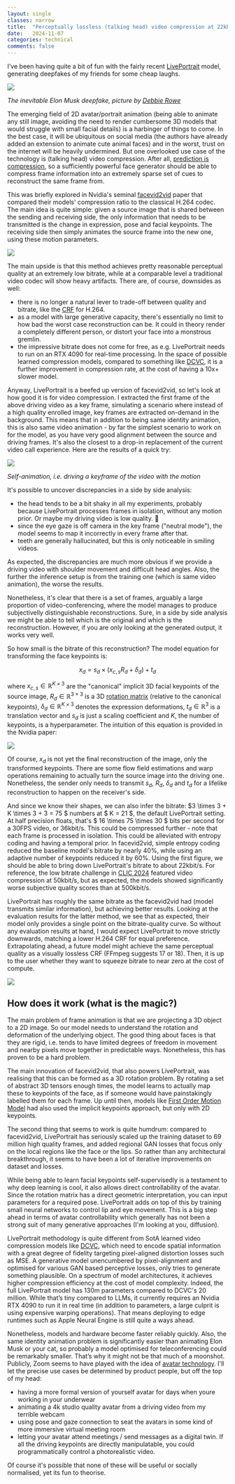 ```yaml
---
layout: single
classes: narrow
title:  "Perceptually lossless (talking head) video compression at 22kbit/s"
date:   2024-11-07
categories: technical
comments: false
---
```


I’ve been having quite a bit of fun with the fairly recent [LivePortrait](https://github.com/KwaiVGI/LivePortrait) model, generating deepfakes of my friends for some cheap laughs.

![](/assets/images/compression/elon.gif)

_The inevitable Elon Musk deepfake, picture by [Debbie Rowe](https://www.debbierowe.com/corporate)_

The emerging field of 2D avatar/portrait animation (being able to animate any still image, avoiding the need to render cumbersome 3D models that would struggle with small facial details) is a harbinger of things to come. In the best case, it will be ubiquitous on social media (the authors have already added an extension to animate cute animal faces) and in the worst, trust on the internet will be heavily undermined. But one overlooked use case of the technology is (talking head) video compression. After all, [prediction is compression](http://prize.hutter1.net/hfaq.htm#compai), so a sufficiently powerful face generator should be able to compress frame information into an extremely sparse set of cues to reconstruct the same frame from.

This was briefly explored in Nvidia's seminal [facevid2vid](https://nvlabs.github.io/face-vid2vid/) paper that compared their models' compression ratio to the classical H.264 codec. The main idea is quite simple: given a source image that is shared between the sending and receiving side, the only information that needs to be transmitted is the change in expression, pose and facial keypoints. The receiving side then simply animates the source frame into the new one, using these motion parameters. 

![](/assets/images/compression/facevid2vid.png)

The main upside is that this method achieves pretty reasonable perceptual quality at an extremely low bitrate, while at a comparable level a traditional video codec will show heavy artifacts. There are, of course, downsides as well:

* there is no longer a natural lever to trade-off between quality and bitrate, like the [CRF](https://trac.ffmpeg.org/wiki/Encode/H.264) for H.264.
* as a model with large generative capacity, there's essentially no limit to how bad the worst case reconstruction can be. It could in theory render a completely different person, or distort your face into a monstrous gremlin. 
* the impressive bitrate does not come for free, as e.g. LivePortrait needs to run on an RTX 4090 for real-time processing. In the space of possible learned compression models, compared to something like [DCVC](https://github.com/microsoft/DCVC), it is a further improvement in compression rate, at the cost of having a 10x+ slower model. 

Anyway, LivePortrait is a beefed up version of facevid2vid, so let's look at how good it is for video compression. I extracted the first frame of the above driving video as a key frame, simulating a scenario where instead of a high quality enrolled image, key frames are extracted on-demand in the background. This means that in addition to being same identity animation, this is also same video animation - by far the simplest scenario to work on for the model, as you have very good alignment between the source and driving frames. It's also the closest to a drop-in replacement of the current video call experience. Here are the results of a quick try: 

![](/assets/images/compression/self.gif)

_Self-animation, i.e. driving a keyframe of the video with the motion_

It's possible to uncover discrepancies in a side by side analysis:

* the head tends to be a bit shaky in all my experiments, probably because LivePortrait processes frames in isolation, without any motion prior. Or maybe my driving video is low quality. 🤷
* since the eye gaze is off camera in the key frame ("neutral mode"), the model seems to map it incorrectly in every frame after that.
* teeth are generally hallucinated, but this is only noticeable in smiling videos.

As expected, the discrepancies are much more obvious if we provide a driving video with shoulder movement and difficult head angles. Also, the further the inference setup is from the training one (which is same video animation), the worse the results.

Nonetheless, it's clear that there is a set of frames, arguably a large proportion of video-conferencing, where the model manages to produce subjectivelly distinguishable reconstructions. Sure, in a side by side analysis we might be able to tell which is the original and which is the reconstruction. However, if you are only looking at the generated output, it works very well.


So how small is the bitrate of this reconstruction? The model equation for transforming the face keypoints is:

$$x_d = s_d \times (x_{c, s} R_d + \delta_d) + t_d$$

where $x_{c, s} \in \mathbb{R}^{K \times 3}$ are the "canonical" implicit 3D facial keypoints of the source image, $R_d \in \mathbb{R}^{3 \times 3}$ is a 3D [rotation matrix](https://en.wikipedia.org/wiki/Rotation_matrix#In_three_dimensions) (relative to the canonical keypoints), $\delta_d \in \mathbb{R}^{K \times 3}$ denotes the expression deformations, $t_d \in \mathbb{R}^3$ is a translation vector and $s_d$ is just a scaling coefficient and $K$, the number of keypoints, is a hyperparameter. The intuition of this equation is provided in the Nvidia paper:

![](/assets/images/compression/rotation.png)

Of course, $x_d$ is not yet the final reconstruction of the image, only the transformed keypoints. There are some flow field estimations and warp operations remaining to actually turn the source image into the driving one. Nonetheless, the sender only needs to transmit $s_d$, $R_d$, $\delta_d$ and $t_d$ for a lifelike reconstruction to happen on the receiver's side. 

And since we know their shapes, we can also infer the bitrate: $3 \times 3 +  K \times 3 + 3 = 75 $ numbers at $ K = 21 $, the default LivePortrait setting. At half precision floats, that's $ 16 \times 75 \times 30 $ bits per second for a 30FPS video, or 36kbit/s. This could be compressed further - note that each frame is processed in isolation. This could be alleviated with entropy coding and having a temporal prior. In facevid2vid, simple entropy coding reduced the baseline model's bitrate by nearly 40%, while using an adaptive number of keypoints reduced it by 60%. Using the first figure, we should be able to bring down LivePortrait's bitrate to about 22kbit/s. For reference, the low bitrate challenge in [CLIC 2024](https://www.compression.cc/leaderboard/video_0_05/test/) featured video compression at 50kbit/s, but as expected, the models showed significantly worse subjective quality scores than at 500kbit/s. 

LivePortrait has roughly the same bitrate as the facevid2vid had (model transmits similar information), but achieving better results. Looking at the evaluation results for the latter method, we see that as expected, their model only provides a single point on the bitrate-quality curve. So without any evaluation results at hand, I would expect LivePortrait to move strictly downwards, matching a lower H.264 CRF for equal preference. Extrapolating ahead, a future model might achieve the same perceptual quality as a visually lossless CRF (FFmpeg suggests 17 or 18). Then, it is up to the user whether they want to squeeze bitrate to near zero at the cost of compute. 

![](/assets/images/compression/bdrate.png)

## How does it work (what is the magic?)

The main problem of frame animation is that we are projecting a 3D object to a 2D image. So our model needs to understand the rotation and deformation of the underlying object. The good thing about faces is that they are rigid, i.e. tends to have limited degrees of freedom in movement and nearby pixels move together in predictable ways. Nonetheless, this has proven to be a hard problem.

The main innovation of facevid2vid, that also powers LivePortrait, was realising that this can be formed as a 3D rotation problem. By rotating a set of abstract 3D tensors enough times, the model learns to actually map these to keypoints of the face, as if someone would have painstakingly labelled them for each frame. Up until then, models like [First Order Motion Model](https://aliaksandrsiarohin.github.io/first-order-model-website/) had also used the implicit keypoints approach, but only with 2D keypoints.

The second thing that seems to work is quite humdrum: compared to facevid2vid, LivePortrait has seriously scaled up the training dataset to 69 million high quality frames, and added regional GAN losses that focus only on the local regions like the face or the lips. So rather than any architectural breakthrough, it seems to have been a lot of iterative improvements on dataset and losses.

While being able to learn facial keypoints self-supervisedly is a testament to why deep learning is cool, it also allows direct controllability of the avatar. Since the rotation matrix has a direct geometric interpretation, you can input parameters for a required pose. LivePortrait adds on top of this by training small neural networks to control lip and eye movement. This is a big step ahead in terms of avatar controllability which generally has not been a strong suit of many generative approaches (I'm looking at you, diffusion).

LivePortrait methodology is quite different from SotA learned video compression models like [DCVC](https://github.com/microsoft/DCVC), which need to encode spatial information with a great degree of fidelity targeting pixel-aligned distortion losses such as MSE. A generative model unencumbered by pixel-alignment and optimised for various GAN based perceptive losses, only tries to generate something plausible. On a spectrum of model architectures, it achieves higher compression efficiency at the cost of model complexity. Indeed, the full LivePortrait model has 130m parameters compared to DCVC's 20 million. While that’s tiny compared to LLMs, it currently requires an Nvidia RTX 4090 to run it in real time (in addition to parameters, a large culprit is using expensive warping operations). That means deploying to edge runtimes such as Apple Neural Engine is still quite a ways ahead. 

Nonetheless, models and hardware become faster reliably quickly. Also, the same identity animation problem is significantly easier than animating Elon Musk or your cat, so probably a model optimised for teleconferencing could be remarkably smaller. That’s why it might not be that much of a moonshot. Publicly, Zoom seems to have played with the idea of [avatar technology](https://www.business-standard.com/technology/tech-news/zoom-expands-ai-features-introduces-custom-avatars-and-upgraded-companion-124101000315_1.html). I'll let the precise use cases be determined by product people, but off the top of my head: 

* having a more formal version of yourself avatar for days when youre working in your underwear
* animating a 4k studio quality avatar from a driving video from my terrible webcam
* using pose and gaze connection to seat the avatars in some kind of more immersive virtual meeting room
* letting your avatar attend meetings / send messages as a digital twin. If all the driving keypoints are directly manipulatable, you could programmatically control a photorealistic video.

Of course it's possible that none of these will be useful or socially normalised, yet its fun to theorise. 
